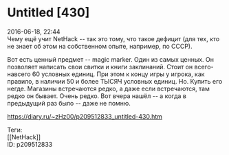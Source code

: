 Untitled [430]
===============

   
 2016-06-18, 22:44   
  Чему ещё учит NetHack -- так это тому, что такое дефицит (для тех, кто не знает об этом на собственном опыте, например, по СССР).   
   
 Вот есть ценный предмет -- magic marker. Один из самых ценных. Он позволяет написать свои свитки и книги заклинаний. Стоит он всего-навсего 60 условных единиц. При этом к концу игры у игрока, как правило, в наличии 50 и более ТЫСЯЧ условных единиц. Но. Купить его негде. Магазины встречаются редко, а даже если встречаются, там редко он бывает. Очень редко. Вот вчера нашёл -- а когда в предыдущий раз было -- даже не помню.   
    
 <https://diary.ru/~zHz00/p209512833_untitled-430.htm>   
   
 Теги:   
 [[NetHack]]   
 ID: p209512833